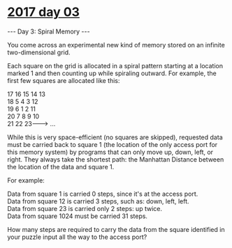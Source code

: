 # [2017 day 03](https://adventofcode.com/2017/day/3)

--- Day 3: Spiral Memory ---

You come across an experimental new kind of memory stored on an infinite two-dimensional grid.



Each square on the grid is allocated in a spiral pattern starting at a location marked 1 and then counting up while spiraling outward. For example, the first few squares are allocated like this:



17  16  15  14  13\
18   5   4   3  12\
19   6   1   2  11\
20   7   8   9  10\
21  22  23---> ...



While this is very space-efficient (no squares are skipped), requested data must be carried back to square 1 (the location of the only access port for this memory system) by programs that can only move up, down, left, or right. They always take the shortest path: the Manhattan Distance between the location of the data and square 1.



For example:



Data from square 1 is carried 0 steps, since it's at the access port.\
Data from square 12 is carried 3 steps, such as: down, left, left.\
Data from square 23 is carried only 2 steps: up twice.\
Data from square 1024 must be carried 31 steps.



How many steps are required to carry the data from the square identified in your puzzle input all the way to the access port?



